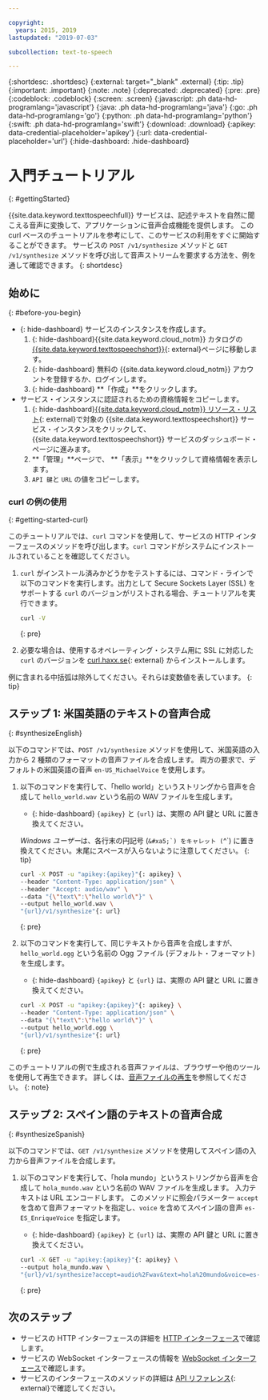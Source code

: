 ```yaml
---

copyright:
  years: 2015, 2019
lastupdated: "2019-07-03"

subcollection: text-to-speech

---
```


{:shortdesc: .shortdesc}
{:external: target="_blank" .external}
{:tip: .tip}
{:important: .important}
{:note: .note}
{:deprecated: .deprecated}
{:pre: .pre}
{:codeblock: .codeblock}
{:screen: .screen}
{:javascript: .ph data-hd-programlang='javascript'}
{:java: .ph data-hd-programlang='java'}
{:go: .ph data-hd-programlang='go'}
{:python: .ph data-hd-programlang='python'}
{:swift: .ph data-hd-programlang='swift'}
{:download: .download}
{:apikey: data-credential-placeholder='apikey'}
{:url: data-credential-placeholder='url'}
{:hide-dashboard: .hide-dashboard}

# 入門チュートリアル
{: #gettingStarted}

{{site.data.keyword.texttospeechfull}} サービスは、記述テキストを自然に聞こえる音声に変換して、アプリケーションに音声合成機能を提供します。 この curl ベースのチュートリアルを参考にして、このサービスの利用をすぐに開始することができます。 サービスの `POST /v1/synthesize` メソッドと `GET /v1/synthesize` メソッドを呼び出して音声ストリームを要求する方法を、例を通して確認できます。
{: shortdesc}

## 始めに
{: #before-you-begin}

- {: hide-dashboard}  サービスのインスタンスを作成します。
    1.  {: hide-dashboard}{{site.data.keyword.cloud_notm}} カタログの[{{site.data.keyword.texttospeechshort}}](https://{DomainName}/catalog/services/text-to-speech){: external}ページに移動します。
    1.  {: hide-dashboard} 無料の {{site.data.keyword.cloud_notm}} アカウントを登録するか、ログインします。
    1.  {: hide-dashboard} **「作成」**をクリックします。
-   サービス・インスタンスに認証されるための資格情報をコピーします。
    1.  {: hide-dashboard}[{{site.data.keyword.cloud_notm}} リソース・リスト](https://{DomainName}/resources){: external}で対象の {{site.data.keyword.texttospeechshort}} サービス・インスタンスをクリックして、{{site.data.keyword.texttospeechshort}} サービスのダッシュボード・ページに進みます。
    1.  **「管理」**ページで、 **「表示」**をクリックして資格情報を表示します。
    1.  `API 鍵`と `URL` の値をコピーします。

### curl の例の使用
{: #getting-started-curl}

このチュートリアルでは、`curl` コマンドを使用して、サービスの HTTP インターフェースのメソッドを呼び出します。`curl` コマンドがシステムにインストールされていることを確認してください。

1.  `curl` がインストール済みかどうかをテストするには、コマンド・ラインで以下のコマンドを実行します。出力として Secure Sockets Layer (SSL) をサポートする `curl` のバージョンがリストされる場合、チュートリアルを実行できます。

    ```bash
    curl -V
    ```
    {: pre}

1.  必要な場合は、使用するオペレーティング・システム用に SSL に対応した `curl` のバージョンを [curl.haxx.se](https://curl.haxx.se/){: external} からインストールします。

例に含まれる中括弧は除外してください。それらは変数値を表しています。
{: tip}

## ステップ 1: 米国英語のテキストの音声合成
{: #synthesizeEnglish}

以下のコマンドでは、`POST /v1/synthesize` メソッドを使用して、米国英語の入力から 2 種類のフォーマットの音声ファイルを合成します。 両方の要求で、デフォルトの米国英語の音声 `en-US_MichaelVoice` を使用します。

1.  以下のコマンドを実行して、「hello world」というストリングから音声を合成して `hello_world.wav` という名前の WAV ファイルを生成します。
    -   {: hide-dashboard} `{apikey}` と `{url}` は、実際の API 鍵と URL に置き換えてください。

    *Windows ユーザー*は、各行末の円記号 (``&#xa5;`) をキャレット (``^`) に置き換えてください。末尾にスペースが入らないように注意してください。
    {: tip}

    ```bash
    curl -X POST -u "apikey:{apikey}"{: apikey} \
    --header "Content-Type: application/json" \
    --header "Accept: audio/wav" \
    --data "{\"text\":\"hello world\"}" \
    --output hello_world.wav \
    "{url}/v1/synthesize"{: url}
    ```
    {: pre}

1.  以下のコマンドを実行して、同じテキストから音声を合成しますが、`hello_world.ogg` という名前の Ogg ファイル (デフォルト・フォーマット) を生成します。
    -   {: hide-dashboard} `{apikey}` と `{url}` は、実際の API 鍵と URL に置き換えてください。

    ```bash
    curl -X POST -u "apikey:{apikey}"{: apikey} \
    --header "Content-Type: application/json" \
    --data "{\"text\":\"hello world\"}" \
    --output hello_world.ogg \
    "{url}/v1/synthesize"{: url}
    ```
    {: pre}

このチュートリアルの例で生成される音声ファイルは、ブラウザーや他のツールを使用して再生できます。 詳しくは、[音声ファイルの再生](/docs/services/text-to-speech?topic=text-to-speech-audioFormats#formatsPlay)を参照してください。
{: note}

## ステップ 2: スペイン語のテキストの音声合成
{: #synthesizeSpanish}

以下のコマンドでは、`GET /v1/synthesize` メソッドを使用してスペイン語の入力から音声ファイルを合成します。

1.  以下のコマンドを実行して、「hola mundo」というストリングから音声を合成して `hola_mundo.wav` という名前の WAV ファイルを生成します。 入力テキストは URL エンコードします。 このメソッドに照会パラメーター `accept` を含めて音声フォーマットを指定し、`voice` を含めてスペイン語の音声 `es-ES_EnriqueVoice` を指定します。
    -   {: hide-dashboard} `{apikey}` と `{url}` は、実際の API 鍵と URL に置き換えてください。

    ```bash
    curl -X GET -u "apikey:{apikey}"{: apikey} \
    --output hola_mundo.wav \
    "{url}/v1/synthesize?accept=audio%2Fwav&text=hola%20mundo&voice=es-ES_EnriqueVoice"{: url}
    ```
    {: pre}

## 次のステップ

-   サービスの HTTP インターフェースの詳細を [HTTP インターフェース](/docs/services/text-to-speech?topic=text-to-speech-usingHTTP)で確認します。
-   サービスの WebSocket インターフェースの情報を [WebSocket インターフェース](/docs/services/text-to-speech?topic=text-to-speech-usingWebSocket)で確認します。
-   サービスのインターフェースのメソッドの詳細は [API リファレンス](https://{DomainName}/apidocs/text-to-speech){: external}で確認してください。
